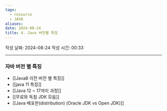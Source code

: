 ```yaml
---
tags:
  - resource
  - JAVA
aliases: 
date: 2024-08-24
title: 4. Java 버전별 특징
---
```


작성 날짜: 2024-08-24
작성 시간: 00:33


---

### 자바 버전 별 특징

- [[Java8 이전 버전 별 특징]]
- [[java 11 특징]]
- [[Java 12 ~ 17까지 과정]]
- [[무료와 독점 JDK 모음]]
- [[Java 배포판(distribution) (Oracle JDK vs Open JDK)]]
